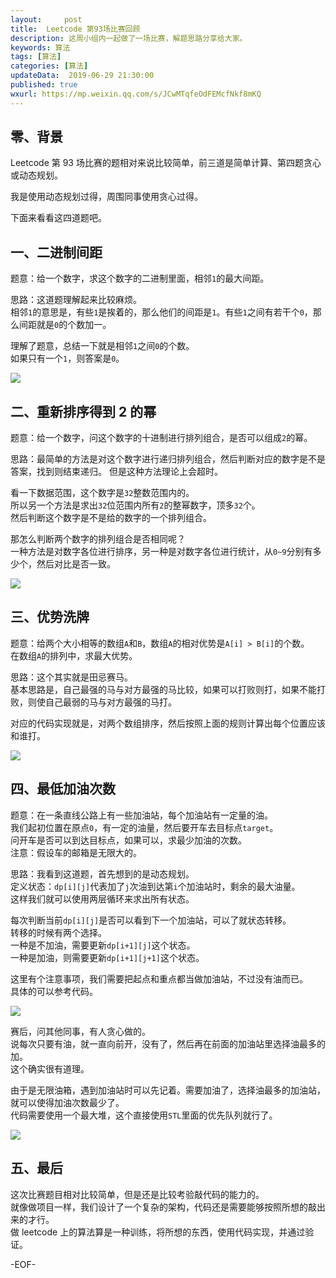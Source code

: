 ```yaml
---   
layout:     post  
title:  Leetcode 第93场比赛回顾  
description: 这周小组内一起做了一场比赛，解题思路分享给大家。    
keywords: 算法  
tags: [算法]    
categories: [算法]  
updateData:  2019-06-29 21:30:00  
published: true  
wxurl: https://mp.weixin.qq.com/s/JCwMTqfeOdFEMcfNkf8mKQ  
---  
```



## 零、背景  


Leetcode 第 93 场比赛的题相对来说比较简单，前三道是简单计算、第四题贪心或动态规划。  


我是使用动态规划过得，周围同事使用贪心过得。  


下面来看看这四道题吧。  


## 一、二进制间距  


题意：给一个数字，求这个数字的二进制里面，相邻`1`的最大间距。  


思路：这道题理解起来比较麻烦。  
相邻`1`的意思是，有些`1`是挨着的，那么他们的间距是`1`。有些`1`之间有若干个`0`，那么间距就是`0`的个数加一。  


理解了题意，总结一下就是相邻`1`之间`0`的个数。  
如果只有一个`1`，则答案是`0`。  


![](https://res2019.tiankonguse.com/images/2019/06/29/001.png)


## 二、重新排序得到 2 的幂  


题意：给一个数字，问这个数字的十进制进行排列组合，是否可以组成`2`的幂。  


思路：最简单的方法是对这个数字进行递归排列组合，然后判断对应的数字是不是答案，找到则结束递归。
但是这种方法理论上会超时。  


看一下数据范围，这个数字是`32`整数范围内的。  
所以另一个方法是求出`32`位范围内所有`2`的整幂数字，顶多`32`个。  
然后判断这个数字是不是给的数字的一个排列组合。  


那怎么判断两个数字的排列组合是否相同呢？  
一种方法是对数字各位进行排序，另一种是对数字各位进行统计，从`0~9`分别有多少个，然后对比是否一致。  


![](https://res2019.tiankonguse.com/images/2019/06/29/002.png)


## 三、优势洗牌  


题意：给两个大小相等的数组`A`和`B`，数组`A`的相对优势是`A[i] > B[i]`的个数。  
在数组`A`的排列中，求最大优势。  


思路：这个其实就是田忌赛马。  
基本思路是，自己最强的马与对方最强的马比较，如果可以打败则打，如果不能打败，则使自己最弱的马与对方最强的马打。  


对应的代码实现就是，对两个数组排序，然后按照上面的规则计算出每个位置应该和谁打。  



![](https://res2019.tiankonguse.com/images/2019/06/29/003.png)


## 四、最低加油次数  


题意：在一条直线公路上有一些加油站，每个加油站有一定量的油。  
我们起初位置在原点`0`，有一定的油量，然后要开车去目标点`target`。  
问开车是否可以到达目标点，如果可以，求最少加油的次数。  
注意：假设车的邮箱是无限大的。  


思路：我看到这道题，首先想到的是动态规划。  
定义状态：`dp[i][j]`代表加了`j`次油到达第`i`个加油站时，剩余的最大油量。  
这样我们就可以使用两层循环来求出所有状态。  


每次判断当前`dp[i][j]`是否可以看到下一个加油站，可以了就状态转移。  
转移的时候有两个选择。  
一种是不加油，需要更新`dp[i+1][j]`这个状态。  
一种是加油，则需要更新`dp[i+1][j+1]`这个状态。  


这里有个注意事项，我们需要把起点和重点都当做加油站，不过没有油而已。  
具体的可以参考代码。  


![](https://res2019.tiankonguse.com/images/2019/06/29/004.png)


赛后，问其他同事，有人贪心做的。  
说每次只要有油，就一直向前开，没有了，然后再在前面的加油站里选择油最多的加。  
这个确实很有道理。  


由于是无限油箱，遇到加油站时可以先记着。需要加油了，选择油最多的加油站，就可以使得加油次数最少了。    
代码需要使用一个最大堆，这个直接使用`STL`里面的优先队列就行了。  

![](https://res2019.tiankonguse.com/images/2019/06/29/005.png)


## 五、最后  


这次比赛题目相对比较简单，但是还是比较考验敲代码的能力的。  
就像做项目一样，我们设计了一个复杂的架构，代码还是需要能够按照所想的敲出来的才行。  
做 leetcode 上的算法算是一种训练，将所想的东西，使用代码实现，并通过验证。  



-EOF-  

